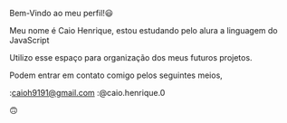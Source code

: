Bem-Vindo ao meu perfil!😃

Meu nome é Caio Henrique,
estou estudando pelo alura a linguagem do JavaScript

Utilizo esse espaço para organização dos meus futuros projetos.

Podem entrar em contato comigo pelos seguintes meios,

:caioh9191@gmail.com
:@caio.henrique.0

🙃
